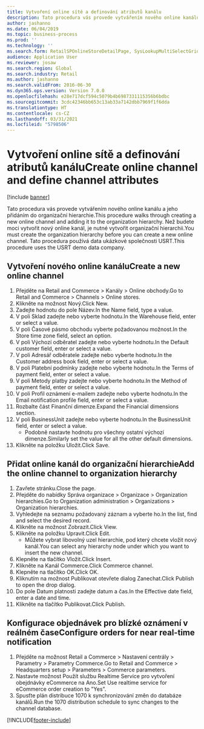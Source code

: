 ```yaml
---
title: Vytvoření online sítě a definování atributů kanálu
description: Tato procedura vás provede vytvářením nového online kanálu a jeho přidáním do organizační hierarchie.
author: jashanno
ms.date: 06/04/2019
ms.topic: business-process
ms.prod: ''
ms.technology: ''
ms.search.form: RetailSPOnlineStoreDetailPage, SysLookupMultiSelectGrid, DimensionLookup, OMHierarchyManager, HierarchyDesigner, OMNodeSelection, HierarchyPublishAndCloseForm
audience: Application User
ms.reviewer: josaw
ms.search.region: Global
ms.search.industry: Retail
ms.author: jashanno
ms.search.validFrom: 2016-06-30
ms.dyn365.ops.version: Version 7.0.0
ms.openlocfilehash: e28e717dcf594c5079b4b6987331115356b6bdbc
ms.sourcegitcommit: 3cdc42346bb653c13ab33a7142dbb7969f1f6dda
ms.translationtype: HT
ms.contentlocale: cs-CZ
ms.lasthandoff: 03/31/2021
ms.locfileid: "5798506"
---
```

# <a name="create-online-channel-and-define-channel-attributes"></a><span data-ttu-id="57d24-103">Vytvoření online sítě a definování atributů kanálu</span><span class="sxs-lookup"><span data-stu-id="57d24-103">Create online channel and define channel attributes</span></span>

[!include [banner](../includes/banner.md)]

<span data-ttu-id="57d24-104">Tato procedura vás provede vytvářením nového online kanálu a jeho přidáním do organizační hierarchie.</span><span class="sxs-lookup"><span data-stu-id="57d24-104">This procedure walks through creating a new online channel and adding it to the organization hierarchy.</span></span> <span data-ttu-id="57d24-105">Než budete moci vytvořit nový online kanál, je nutné vytvořit organizační hierarchii.</span><span class="sxs-lookup"><span data-stu-id="57d24-105">You must create the organization hierarchy before you can create a new online channel.</span></span> <span data-ttu-id="57d24-106">Tato procedura používá data ukázkové společnosti USRT.</span><span class="sxs-lookup"><span data-stu-id="57d24-106">This procedure uses the USRT demo data company.</span></span>


## <a name="create-a-new-online-channel"></a><span data-ttu-id="57d24-107">Vytvoření nového online kanálu</span><span class="sxs-lookup"><span data-stu-id="57d24-107">Create a new online channel</span></span>
1. <span data-ttu-id="57d24-108">Přejděte na Retail and Commerce > Kanály > Online obchody.</span><span class="sxs-lookup"><span data-stu-id="57d24-108">Go to Retail and Commerce > Channels > Online stores.</span></span>
2. <span data-ttu-id="57d24-109">Klikněte na možnost Nový.</span><span class="sxs-lookup"><span data-stu-id="57d24-109">Click New.</span></span>
3. <span data-ttu-id="57d24-110">Zadejte hodnotu do pole Název.</span><span class="sxs-lookup"><span data-stu-id="57d24-110">In the Name field, type a value.</span></span>
4. <span data-ttu-id="57d24-111">V poli Sklad zadejte nebo vyberte hodnotu.</span><span class="sxs-lookup"><span data-stu-id="57d24-111">In the Warehouse field, enter or select a value.</span></span>
5. <span data-ttu-id="57d24-112">V poli Časové pásmo obchodu vyberte požadovanou možnost.</span><span class="sxs-lookup"><span data-stu-id="57d24-112">In the Store time zone field, select an option.</span></span>
6. <span data-ttu-id="57d24-113">V poli Výchozí odběratel zadejte nebo vyberte hodnotu.</span><span class="sxs-lookup"><span data-stu-id="57d24-113">In the Default customer field, enter or select a value.</span></span>
7. <span data-ttu-id="57d24-114">V poli Adresář odběratele zadejte nebo vyberte hodnotu.</span><span class="sxs-lookup"><span data-stu-id="57d24-114">In the Customer address book field, enter or select a value.</span></span>
8. <span data-ttu-id="57d24-115">V poli Platební podmínky zadejte nebo vyberte hodnotu.</span><span class="sxs-lookup"><span data-stu-id="57d24-115">In the Terms of payment field, enter or select a value.</span></span>
9. <span data-ttu-id="57d24-116">V poli Metody platby zadejte nebo vyberte hodnotu.</span><span class="sxs-lookup"><span data-stu-id="57d24-116">In the Method of payment field, enter or select a value.</span></span>
10. <span data-ttu-id="57d24-117">V poli Profil oznámení e-mailem zadejte nebo vyberte hodnotu.</span><span class="sxs-lookup"><span data-stu-id="57d24-117">In the Email notification profile field, enter or select a value.</span></span>
11. <span data-ttu-id="57d24-118">Rozbalte část Finanční dimenze.</span><span class="sxs-lookup"><span data-stu-id="57d24-118">Expand the Financial dimensions section.</span></span>
12. <span data-ttu-id="57d24-119">V poli BusinessUnit zadejte nebo vyberte hodnotu.</span><span class="sxs-lookup"><span data-stu-id="57d24-119">In the BusinessUnit field, enter or select a value.</span></span>
    * <span data-ttu-id="57d24-120">Podobně nastavte hodnotu pro všechny ostatní výchozí dimenze.</span><span class="sxs-lookup"><span data-stu-id="57d24-120">Similarly set the value for all the other default dimensions.</span></span>  
13. <span data-ttu-id="57d24-121">Klikněte na položku Uložit.</span><span class="sxs-lookup"><span data-stu-id="57d24-121">Click Save.</span></span>

## <a name="add-the-online-channel-to-organization-hierarchy"></a><span data-ttu-id="57d24-122">Přidat online kanál do organizační hierarchie</span><span class="sxs-lookup"><span data-stu-id="57d24-122">Add the online channel to organization hierarchy</span></span>
1. <span data-ttu-id="57d24-123">Zavřete stránku.</span><span class="sxs-lookup"><span data-stu-id="57d24-123">Close the page.</span></span>
2. <span data-ttu-id="57d24-124">Přejděte do nabídky Správa organizace > Organizace > Organization hierarchies.</span><span class="sxs-lookup"><span data-stu-id="57d24-124">Go to Organization administration > Organizations > Organization hierarchies.</span></span>
3. <span data-ttu-id="57d24-125">Vyhledejte na seznamu požadovaný záznam a vyberte ho.</span><span class="sxs-lookup"><span data-stu-id="57d24-125">In the list, find and select the desired record.</span></span>
4. <span data-ttu-id="57d24-126">Klikněte na možnost Zobrazit.</span><span class="sxs-lookup"><span data-stu-id="57d24-126">Click View.</span></span>
5. <span data-ttu-id="57d24-127">Klikněte na položku Upravit.</span><span class="sxs-lookup"><span data-stu-id="57d24-127">Click Edit.</span></span>
    * <span data-ttu-id="57d24-128">Můžete vybrat libovolný uzel hierarchie, pod který chcete vložit nový kanál.</span><span class="sxs-lookup"><span data-stu-id="57d24-128">You can select any hierarchy node under which you want to insert the new channel.</span></span>  
6. <span data-ttu-id="57d24-129">Klepněte na tlačítko Vložit.</span><span class="sxs-lookup"><span data-stu-id="57d24-129">Click Insert.</span></span>
7. <span data-ttu-id="57d24-130">Klikněte na Kanál Commerce.</span><span class="sxs-lookup"><span data-stu-id="57d24-130">Click Commerce channel.</span></span>
8. <span data-ttu-id="57d24-131">Klepněte na tlačítko OK.</span><span class="sxs-lookup"><span data-stu-id="57d24-131">Click OK.</span></span>
9. <span data-ttu-id="57d24-132">Kliknutím na možnost Publikovat otevřete dialog Zanechat.</span><span class="sxs-lookup"><span data-stu-id="57d24-132">Click Publish to open the drop dialog.</span></span>
10. <span data-ttu-id="57d24-133">Do pole Datum platnosti zadejte datum a čas.</span><span class="sxs-lookup"><span data-stu-id="57d24-133">In the Effective date field, enter a date and time.</span></span>
11. <span data-ttu-id="57d24-134">Klikněte na tlačítko Publikovat.</span><span class="sxs-lookup"><span data-stu-id="57d24-134">Click Publish.</span></span>

## <a name="configure-orders-for-near-real-time-notification"></a><span data-ttu-id="57d24-135">Konfigurace objednávek pro blízké oznámení v reálném čase</span><span class="sxs-lookup"><span data-stu-id="57d24-135">Configure orders for near real-time notification</span></span>
1. <span data-ttu-id="57d24-136">Přejděte na možnost Retail a Commerce > Nastavení centrály > Parametry > Parametry Commerce.</span><span class="sxs-lookup"><span data-stu-id="57d24-136">Go to Retail and Commerce  > Headquarters setup > Parameters > Commerce parameters.</span></span>
2. <span data-ttu-id="57d24-137">Nastavte možnost Použít službu Realtime Service pro vytvoření obejdnávky eCommerce na Ano.</span><span class="sxs-lookup"><span data-stu-id="57d24-137">Set Use realtime service for eCommerce order creation to "Yes".</span></span>
3. <span data-ttu-id="57d24-138">Spusťte plán distribuce 1070 k synchronizování změn do databáze kanálů.</span><span class="sxs-lookup"><span data-stu-id="57d24-138">Run the 1070 distribution schedule to sync changes to the channel database.</span></span> 




[!INCLUDE[footer-include](../../includes/footer-banner.md)]